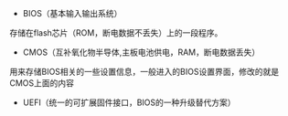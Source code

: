 * BIOS（基本输入输出系统）

存储在flash芯片（ROM，断电数据不丢失）上的一段程序。

* CMOS（互补氧化物半导体,主板电池供电，RAM，断电数据丢失）  

用来存储BIOS相关的一些设置信息，一般进入的BIOS设置界面，修改的就是CMOS上面的内容

* UEFI（统一的可扩展固件接口，BIOS的一种升级替代方案）